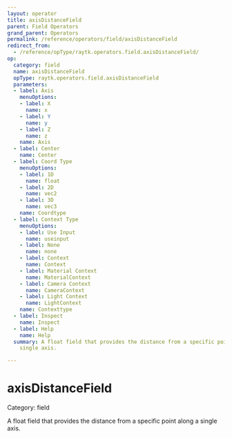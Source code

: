 ```yaml
---
layout: operator
title: axisDistanceField
parent: Field Operators
grand_parent: Operators
permalink: /reference/operators/field/axisDistanceField
redirect_from:
  - /reference/opType/raytk.operators.field.axisDistanceField/
op:
  category: field
  name: axisDistanceField
  opType: raytk.operators.field.axisDistanceField
  parameters:
  - label: Axis
    menuOptions:
    - label: X
      name: x
    - label: Y
      name: y
    - label: Z
      name: z
    name: Axis
  - label: Center
    name: Center
  - label: Coord Type
    menuOptions:
    - label: 1D
      name: float
    - label: 2D
      name: vec2
    - label: 3D
      name: vec3
    name: Coordtype
  - label: Context Type
    menuOptions:
    - label: Use Input
      name: useinput
    - label: None
      name: none
    - label: Context
      name: Context
    - label: Material Context
      name: MaterialContext
    - label: Camera Context
      name: CameraContext
    - label: Light Context
      name: LightContext
    name: Contexttype
  - label: Inspect
    name: Inspect
  - label: Help
    name: Help
  summary: A float field that provides the distance from a specific point along a
    single axis.

---
```


# axisDistanceField

Category: field



A float field that provides the distance from a specific point along a single axis.